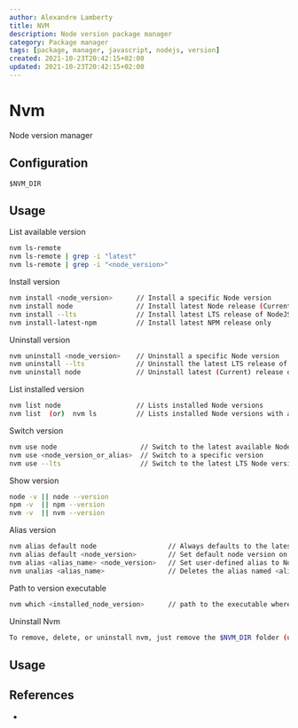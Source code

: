 ```yaml
---
author: Alexandre Lamberty
title: NVM
description: Node version package manager
category: Package manager
tags: [package, manager, javascript, nodejs, version]
created: 2021-10-23T20:42:15+02:00
updated: 2021-10-23T20:42:15+02:00
---
```


# Nvm

Node version manager

## Configuration

`$NVM_DIR`

## Usage

List available version

```bash
nvm ls-remote
nvm ls-remote | grep -i "latest"
nvm ls-remote | grep -i "<node_version>"
```

Install version

```bash
nvm install <node_version>      // Install a specific Node version
nvm install node                // Install latest Node release (Current)
nvm install --lts               // Install latest LTS release of NodeJS
nvm install-latest-npm          // Install latest NPM release only
```

Uninstall version

```bash
nvm uninstall <node_version>    // Uninstall a specific Node version
nvm uninstall --lts             // Uninstall the latest LTS release of Node
nvm uninstall node              // Uninstall latest (Current) release of Node
```

List installed version

```bash
nvm list node                   // Lists installed Node versions
nvm list  (or)  nvm ls          // Lists installed Node versions with additional release info
```

Switch version

```bash
nvm use node                     // Switch to the latest available Node version
nvm use <node_version_or_alias>  // Switch to a specific version
nvm use --lts                    // Switch to the latest LTS Node version
```

Show version

```bash
node -v || node --version
npm -v  || npm --version
nvm -v  || nvm --version
```

Alias version

```bash
nvm alias default node                  // Always defaults to the latest available node version on a shell
nvm alias default <node_version>        // Set default node version on a shell
nvm alias <alias_name> <node_version>   // Set user-defined alias to Node versions
nvm unalias <alias_name>                // Deletes the alias named <alias_name>
```

Path to version executable

```bash
nvm which <installed_node_version>      // path to the executable where a specific Node version is installed
```

Uninstall Nvm

```bash
To remove, delete, or uninstall nvm, just remove the $NVM_DIR folder (usually ~/.nvm)
```

## Usage

## References

- [](https://gist.github.com/chranderson/b0a02781c232f170db634b40c97ff455)
